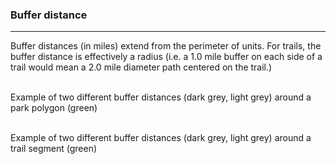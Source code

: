 
### Buffer distance

-----

Buffer distances (in miles) extend from the perimeter of units. For
trails, the buffer distance is effectively a radius (i.e. a 1.0 mile
buffer on each side of a trail would mean a 2.0 mile diameter path
centered on the trail.) <br><br>

Example of two different buffer distances (dark grey, light grey) around
a park polygon (green)

<br> Example of two different buffer distances (dark grey, light grey)
around a trail segment (green) <br>
